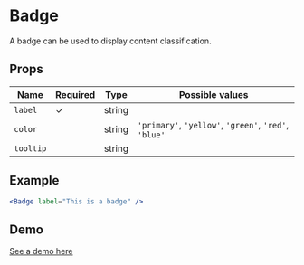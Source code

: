 # Badge

A badge can be used to display content classification.

## Props

| Name          | Required  | Type          | Possible values                                       |
|---------------|-----------|---------------|-------------------------------------------------------|
| `label`       |     ✓     | string        |                                                       |
| `color`       |           | string        | `'primary'`, `'yellow'`, `'green'`, `'red'`, `'blue'` |
| `tooltip`     |           | string        |                                                       |

## Example

```jsx
<Badge label="This is a badge" />
```

## Demo

[See a demo here](https://collector-bank.github.io/collector-portal-framework/?selectedKind=Components&selectedStory=Badge)
